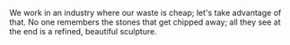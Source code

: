 

We work in an industry where our waste is cheap; let's take advantage of that. No one remembers the stones
that get chipped away; all they see at the end is a refined, beautiful sculpture. 
